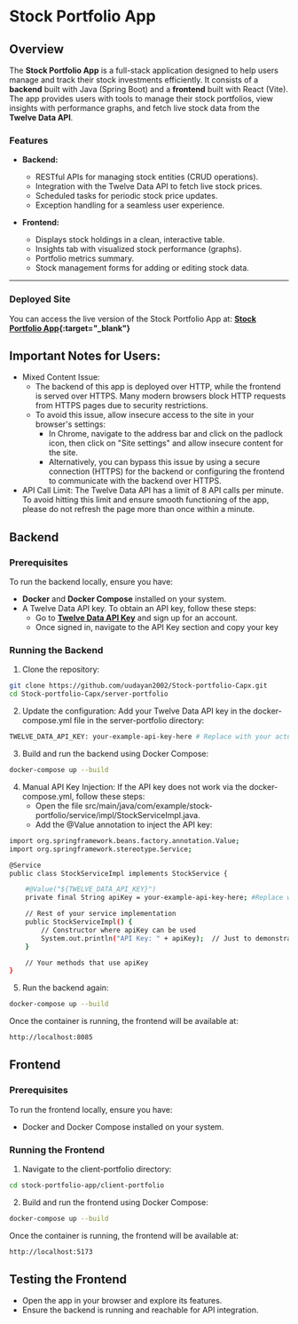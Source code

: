 # Stock Portfolio App

## Overview
The **Stock Portfolio App** is a full-stack application designed to help users manage and track their stock investments efficiently. It consists of a **backend** built with Java (Spring Boot) and a **frontend** built with React (Vite). The app provides users with tools to manage their stock portfolios, view insights with performance graphs, and fetch live stock data from the **Twelve Data API**.

### Features
- **Backend:**
  - RESTful APIs for managing stock entities (CRUD operations).
  - Integration with the Twelve Data API to fetch live stock prices.
  - Scheduled tasks for periodic stock price updates.
  - Exception handling for a seamless user experience.

- **Frontend:**
  - Displays stock holdings in a clean, interactive table.
  - Insights tab with visualized stock performance (graphs).
  - Portfolio metrics summary.
  - Stock management forms for adding or editing stock data.

---

### Deployed Site
You can access the live version of the Stock Portfolio App at:
**[Stock Portfolio App](https://portfoliostock.netlify.app/){:target="_blank"}**

## Important Notes for Users:
- Mixed Content Issue:
    - The backend of this app is deployed over HTTP, while the frontend is served over HTTPS. Many modern browsers block HTTP requests from HTTPS pages due to security restrictions.
    - To avoid this issue, allow insecure access to the site in your browser's settings:
        - In Chrome, navigate to the address bar and click on the padlock icon, then click on "Site settings" and allow insecure content for the site.
        - Alternatively, you can bypass this issue by using a secure connection (HTTPS) for the backend or configuring the frontend to communicate with the backend over HTTPS.
- API Call Limit: The Twelve Data API has a limit of 8 API calls per minute. To avoid hitting this limit and ensure smooth functioning of the app, please do not refresh the page more than once within a minute.

## Backend

### Prerequisites
To run the backend locally, ensure you have:
- **Docker** and **Docker Compose** installed on your system.
- A Twelve Data API key. To obtain an API key, follow these steps:
    - Go to **[Twelve Data API Key](https://twelvedata.com/register)** and sign up for an account.
    - Once signed in, navigate to the API Key section and copy your key

### Running the Backend
1. Clone the repository:
```bash
git clone https://github.com/uudayan2002/Stock-portfolio-Capx.git
cd Stock-portfolio-Capx/server-portfolio
```

2. Update the configuration:
    Add your Twelve Data API key in the docker-compose.yml file in the server-portfolio directory:
```bash
TWELVE_DATA_API_KEY: your-example-api-key-here # Replace with your actual API key
```

3. Build and run the backend using Docker Compose:
```bash
docker-compose up --build
```
4. Manual API Key Injection: If the API key does not work via the docker-compose.yml, follow these steps:
    - Open the file src/main/java/com/example/stock-portfolio/service/impl/StockServiceImpl.java.
    - Add the @Value annotation to inject the API key:
```bash
import org.springframework.beans.factory.annotation.Value;
import org.springframework.stereotype.Service;

@Service
public class StockServiceImpl implements StockService {

    #@Value("${TWELVE_DATA_API_KEY}")
    private final String apiKey = your-example-api-key-here; #Replace with your actual API key and remove the key from docker-compose.yml

    // Rest of your service implementation
    public StockServiceImpl() {
        // Constructor where apiKey can be used
        System.out.println("API Key: " + apiKey);  // Just to demonstrate usage (remove this line in production)
    }

    // Your methods that use apiKey
}
```
5. Run the backend again:
```bash
docker-compose up --build
```
Once the container is running, the frontend will be available at:
```bash
http://localhost:8085
```

## Frontend

### Prerequisites
To run the frontend locally, ensure you have:
- Docker and Docker Compose installed on your system.

### Running the Frontend
1. Navigate to the client-portfolio directory:
```bash
cd stock-portfolio-app/client-portfolio
```

2. Build and run the frontend using Docker Compose:
```bash
docker-compose up --build
```

Once the container is running, the frontend will be available at:
```bash
http://localhost:5173
```

## Testing the Frontend
- Open the app in your browser and explore its features.
- Ensure the backend is running and reachable for API integration.